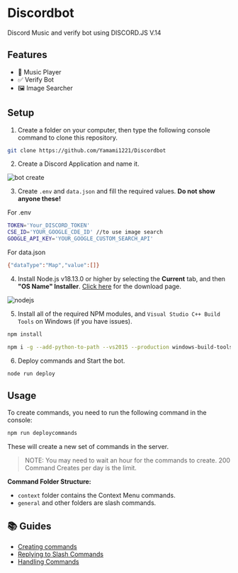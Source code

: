 # Discordbot

Discord Music and verify bot using DISCORD.JS V.14

## Features
- 🎵 Music Player
- ✅ Verify Bot
- 🖼️ Image Searcher

## Setup
1. Create a folder on your computer, then type the following console command to clone this repository.
```bash
git clone https://github.com/Yamami1221/Discordbot
```

2. Create a Discord Application and name it.

![bot create](https://i.imgur.com/luHPTGL.png "Step 2")

3. Create `.env` and `data.json` and fill the required values. **Do not show anyone these!**

For .env
```bash
TOKEN='Your_DISCORD_TOKEN'
CSE_ID='YOUR_GOOGLE_CDE_ID' //to use image search
GOOGLE_API_KEY='YOUR_GOOGLE_CUSTOM_SEARCH_API'
```
For data.json
```bash
{"dataType":"Map","value":[]}
```

4. Install Node.js v18.13.0 or higher by selecting the **Current** tab, and then **"OS Name" Installer**. [Click here](https://nodejs.org/en/download/current/) for the download page.

![nodejs](https://i.imgur.com/mtJcz5E.png "Step 4")

5. Install all of the required NPM modules, and `Visual Studio C++ Build Tools` on Windows (if you have issues).
```bash
npm install
```

```bash
npm i -g --add-python-to-path --vs2015 --production windows-build-tools
```

6. Deploy commands and Start the bot.
```bash
node run deploy
```

## Usage

To create commands, you need to run the following command in the console:
```bash
npm run deploycommands
```

These will create a new set of commands in the server.

> NOTE: You may need to wait an hour for the commands to create. 200 Command Creates per day is the limit.

**Command Folder Structure:**
- `context` folder contains the Context Menu commands.
- `general` and other folders are slash commands.
## 📚 Guides
- [Creating commands](https://discordjs.guide/creating-your-bot/slash-commands.html)
- [Replying to Slash Commands](https://discordjs.guide/slash-commands/response-methods.html)
- [Handling Commands](https://discordjs.guide/creating-your-bot/event-handling.html)
